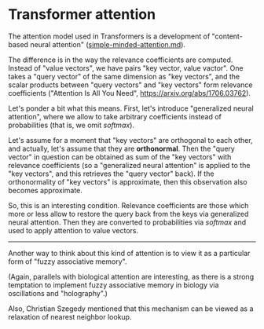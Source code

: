 # Transformer attention

The attention model used in Transformers is a development of "content-based neural attention" ([simple-minded-attention.md](https://github.com/anhinga/2020-notes/blob/master/attention-based-models/simple-minded-attention.md)).

The difference is in the way the relevance coefficients are computed. Instead of "value vectors", we have pairs
"key vector, value vactor". One takes a "query vector" of the same dimension as "key vectors", and the
scalar products between "query vectors" and "key vectors" form relevance coefficients
("Attention Is All You Need", https://arxiv.org/abs/1706.03762).

Let's ponder a bit what this means. First, let's introduce "generalized neural attention",
where we allow to take arbitrary coefficients instead of probabilities (that is, we omit _softmax_).

Let's assume for a moment that "key vectors" are orthogonal to each other, and actually, let's assume
that they are **orthonormal**. Then the "query vector" in
question can be obtained as sum of the "key vectors" with relevance coefficients (so a "generalized neural attention"
is applied to the "key vectors", and this retrieves the "query vector" back). If the orthonormality of "key vectors"
is approximate, then this observation also becomes approximate.

So, this is an interesting condition. Relevance coefficients are those which more or less allow to
restore the query back from the keys via generalized neural attention. Then they are converted to probabilities
via _softmax_ and used to apply attention to value vectors.

---

Another way to think about this kind of attention is to view it as a particular form of "fuzzy associative memory".

(Again, parallels with biological attention are interesting, as there is a strong temptation to implement
fuzzy associative memory in biology via oscillations and "holography".)

Also, Christian Szegedy mentioned that this mechanism can be viewed as a relaxation of nearest neighbor lookup.
